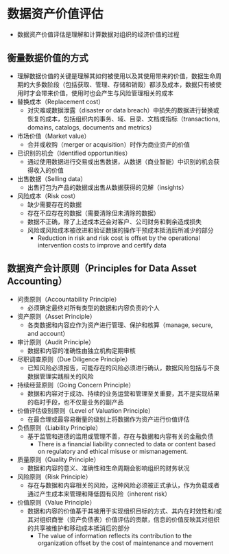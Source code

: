 # **数据资产价值评估**

- 数据资产价值评估是理解和计算数据对组织的经济价值的过程

## 衡量数据价值的方式

- 理解数据价值的关键是理解其如何被使用以及其使用带来的价值，数据生命周期的大多数阶段（包括获取、管理、存储和销毁）都涉及成本，数据只有被使用时才会带来价值，使用时也会产生与风险管理相关的成本
- 替换成本（Replacement cost）
  - 对灾难或数据泄露（disaster or data breach）中损失的数据进行替换或恢复的成本，包括组织内的事务、域、目录、文档或指标（transactions, domains, catalogs, documents and metrics）
- 市场价值（Market value）
  - 合并或收购（merger or acquisition）时作为商业资产的价值
- 已识别的机会（Identified opportunities）
  - 通过使用数据进行交易或出售数据，从数据（商业智能）中识别的机会获得收入的价值
- 出售数据（Selling data）
  - 出售打包为产品的数据或出售从数据获得的见解（insights）
- 风险成本（Risk cost）
  - 缺少需要存在的数据
  - 存在不应存在的数据（需要清除但未清除的数据）
  - 数据不正确，除了上述成本还会对客户、公司财务和剩余造成损失
  - 风险或风险成本被改进和验证数据的操作干预成本抵消后所减少的部分
    - Reduction in risk and risk cost is offset by the operational intervention costs to improve and certify data

## 数据资产会计原则（Principles for Data Asset Accounting）

- 问责原则（Accountability Principle）
  - 必须确定最终对所有类型的数据和内容负责的个人
- 资产原则（Asset Principle）
  - 各类数据和内容应作为资产进行管理、保护和核算（manage, secure, and account）
- 审计原则（Audit Principle）
  - 数据和内容的准确性由独立机构定期审核
- 尽职调查原则（Due Diligence Principle）
  - 已知风险必须报告，可能存在的风险必须进行确认，数据风险包括与不良数据管理实践相关的风险
- 持续经营原则（Going Concern Principle）
  - 数据和内容对于成功、持续的业务运营和管理至关重要，其不是实现结果的临时手段，也不仅是业务的副产品
- 价值评估级别原则（Level of Valuation Principle）
  - 在最合理或最容易衡量的级别上将数据作为资产进行价值评估
- 负债原则（Liability Principle）
  - 基于监管和道德的滥用或管理不善，存在与数据和内容有关的金融负债
    - There is a financial liability connected to data or content based on regulatory and ethical misuse or mismanagement.
- 质量原则（Quality Principle）
  - 数据和内容的意义、准确性和生命周期会影响组织的财务状况
- 风险原则（Risk Principle）
  - 存在与数据和内容相关的风险，这种风险必须被正式承认，作为负载或者通过产生成本来管理和降低固有风险（inherent risk）
- 价值原则（Value Principle）
  - 数据和内容的价值基于其被用于实现组织目标的方式、其内在时效性和/或其对组织商誉（资产负债表）价值评估的贡献，信息的价值反映其对组织的共享被维护和移动成本抵消后的部分
    - The value of information reflects its contribution to the organization offset by the cost of maintenance and movement

